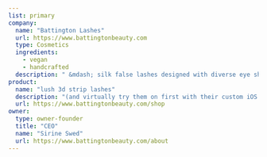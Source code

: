 ```yaml
---
list: primary
company:
  name: "Battington Lashes"
  url: https://www.battingtonbeauty.com
  type: Cosmetics
  ingredients:
    - vegan
    - handcrafted
  description: " &mdash; silk false lashes designed with diverse eye shapes in mind"
product:
  name: "lush 3d strip lashes"
  description: "(and virtually try them on first with their custom iOS app)"
  url: https://www.battingtonbeauty.com/shop
owner:
  type: owner-founder
  title: "CEO"
  name: "Sirine Swed"
  url: https://www.battingtonbeauty.com/about
---
```

